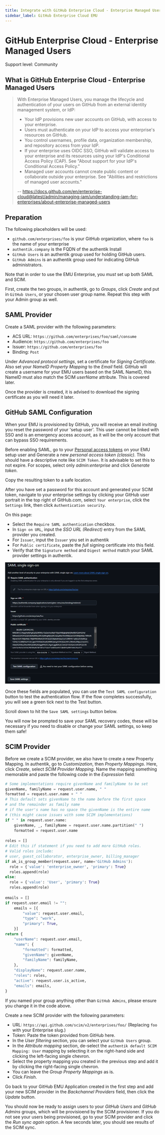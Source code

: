 ```yaml
---
title: Integrate with GitHub Enterprise Cloud - Enterprise Managed Users
sidebar_label: GitHub Enterprise Cloud EMU
---
```


# GitHub Enterprise Cloud - Enterprise Managed Users

<span class="badge badge--secondary">Support level: Community</span>

## What is GitHub Enterprise Cloud - Enterprise Managed Users

> With Enterprise Managed Users, you manage the lifecycle and authentication of your users on GitHub from an external identity management system, or IdP:
>
> -   Your IdP provisions new user accounts on GitHub, with access to your enterprise.
> -   Users must authenticate on your IdP to access your enterprise's resources on GitHub.
> -   You control usernames, profile data, organization membership, and repository access from your IdP.
> -   If your enterprise uses OIDC SSO, GitHub will validate access to your enterprise and its resources using your IdP's Conditional Access Policy (CAP). See "About support for your IdP's Conditional Access Policy."
> -   Managed user accounts cannot create public content or collaborate outside your enterprise. See "Abilities and restrictions of managed user accounts."
>
> -- https://docs.github.com/en/enterprise-cloud@latest/admin/managing-iam/understanding-iam-for-enterprises/about-enterprise-managed-users

## Preparation

The following placeholders will be used:

-   `github.com/enterprises/foo` is your GitHub organization, where `foo` is the name of your enterprise
-   `authentik.company` is the FQDN of the authentik Install
-   `GitHub Users` is an authentik group used for holding GitHub users.
-   `GitHub Admins` is an authentik group used for indicating GitHub administrators.

Note that in order to use the EMU Enterprise, you _must_ set up both SAML and SCIM.

First, create the two groups, in authentik, go to _Groups_, click _Create_ and put in `GitHub Users`, or your chosen user group name. Repeat this step with your Admin group as well.

## SAML Provider

Create a SAML provider with the following parameters:

-   ACS URL: `https://github.com/enterprises/foo/saml/consume`
-   Audience: `https://github.com/enterprises/foo`
-   Issuer: `https://github.com/enterprises/foo`
-   Binding: `Post`

Under _Advanced protocol settings_, set a certificate for _Signing Certificate_. Also set your _NameID Property Mapping_ to the _Email_ field. GitHub will create a username for your EMU users based on the SAML NameID, this NameID must also match the SCIM _userName_ attribute. This is covered later.

Once the provider is created, it is advised to download the signing certificate as you will need it later.

## GitHub SAML Configuration

When your EMU is provisioned by GitHub, you will receive an email inviting you reset the password of your 'setup user'. This user cannot be linked with SSO and is an emergency access account, as it will be the only account that can bypass SSO requirements.

Before enabling SAML, go to your [Personal access tokens](https://github.com/settings/tokens) on your EMU setup user and Generate a new _personal access token (classic)_. This should have a descriptive note like `SCIM Token`. It is advisable to set this to not expire. For scopes, select only _admin:enterprise_ and click _Generate token_.

Copy the resulting token to a safe location.

After you have set a password for this account and generated your SCIM token, navigate to your enterprise settings by clicking your GitHub user portrait in the top right of GitHub.com, select `Your enterprise`, click the `Settings` link, then click `Authentication security`.

On this page:

-   Select the `Require SAML authentication` checkbox.
-   In `Sign on URL`, input the _SSO URL (Redirect)_ entry from the SAML provider you created.
-   For `Issuer`, input the `Issuer` you set in authentik
-   For `Public certificate`, paste the _full_ signing certificate into this field.
-   Verify that the `Signature method` and `Digest method` match your SAML provider settings in authentik.

![Screenshot showing populated GitHub enterprise SAML settings](ghec_emu_settings.png)

Once these fields are populated, you can use the `Test SAML configuration` button to test the authentication flow. If the flow completes successfully, you will see a green tick next to the Test button.

Scroll down to hit the `Save SAML settings` button below.

You will now be prompted to save your SAML recovery codes, these will be necessary if you need to disable or change your SAML settings, so keep them safe!

## SCIM Provider

Before we create a SCIM provider, we also have to create a new Property Mapping. In authentik, go to _Customization_, then _Property Mappings_. Here, click _Create_, select _SCIM Provider Mapping_. Name the mapping something memorable and paste the following code in the _Expression_ field:

```python
# Some implementations require givenName and familyName to be set
givenName, familyName = request.user.name, " "
formatted = request.user.name + " "
# This default sets givenName to the name before the first space
# and the remainder as family name
# if the user's name has no space the givenName is the entire name
# (this might cause issues with some SCIM implementations)
if " " in request.user.name:
    givenName, _, familyName = request.user.name.partition(" ")
    formatted = request.user.name

roles = []
# Edit this if statement if you need to add more GitHub roles.
# Valid roles include:
# user, guest_collaborator, enterprise_owner, billing_manager
if ak_is_group_member(request.user, name='GitHub Admins'):
  role = {'value': 'enterprise_owner', 'primary': True}
  roles.append(role)
else:
  role = {'value': 'User', 'primary': True}
  roles.append(role)

emails = []
if request.user.email != "":
    emails = [{
        "value": request.user.email,
        "type": "work",
        "primary": True,
    }]
return {
    "userName": request.user.email,
    "name": {
        "formatted": formatted,
        "givenName": givenName,
        "familyName": familyName,
    },
    "displayName": request.user.name,
    "roles": roles,
    "active": request.user.is_active,
    "emails": emails,
}
```

If you named your group anything other than `GitHub Admins`, please ensure you change it in the code above.

Create a new SCIM provider with the following parameters:

-   URL: `https://api.github.com/scim/v2/enterprises/foo/` (Replacing `foo` with your Enterprise slug.)
-   Token: Paste the token provided from GitHub here.
-   In the _User filtering_ section, you can select your `GitHub Users` group.
-   In the _Attribute mapping_ section, de-select the `authentik default SCIM Mapping: User` mapping by selecting it on the right-hand side and clicking the left-facing single chevron.
-   Select the property mapping you created in the previous step and add it by clicking the right-facing single chevron.
-   You can leave the _Group Property Mappings_ as is.
-   Click _Finish_.

Go back to your GitHub EMU Application created in the first step and add your new SCIM provider in the _Backchannel Providers_ field, then click the _Update_ button.

You should now be ready to assign users to your _GitHub Users_ and _GitHub Admins_ groups, which will be provisioend by the SCIM provisioner. If you do not see your users being provisioned, go to your SCIM provider and click the _Run sync again_ option. A few seconds later, you should see results of the SCIM sync.
